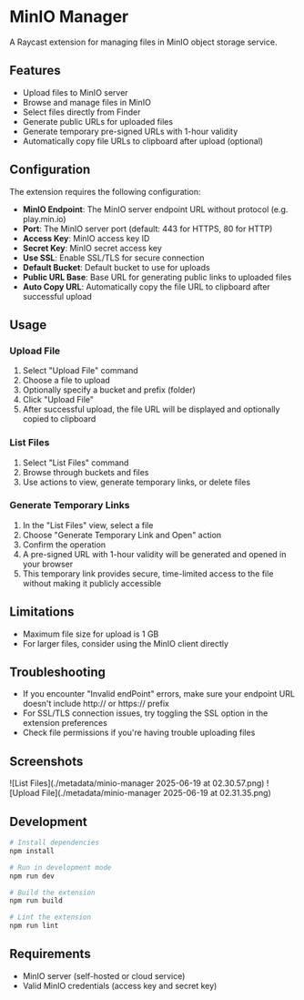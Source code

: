 # MinIO Manager

A Raycast extension for managing files in MinIO object storage service.

## Features

- Upload files to MinIO server
- Browse and manage files in MinIO
- Select files directly from Finder
- Generate public URLs for uploaded files
- Generate temporary pre-signed URLs with 1-hour validity
- Automatically copy file URLs to clipboard after upload (optional)

## Configuration

The extension requires the following configuration:

- **MinIO Endpoint**: The MinIO server endpoint URL without protocol (e.g. play.min.io)
- **Port**: The MinIO server port (default: 443 for HTTPS, 80 for HTTP)
- **Access Key**: MinIO access key ID
- **Secret Key**: MinIO secret access key
- **Use SSL**: Enable SSL/TLS for secure connection
- **Default Bucket**: Default bucket to use for uploads
- **Public URL Base**: Base URL for generating public links to uploaded files
- **Auto Copy URL**: Automatically copy the file URL to clipboard after successful upload

## Usage

### Upload File

1. Select "Upload File" command
2. Choose a file to upload
3. Optionally specify a bucket and prefix (folder)
4. Click "Upload File"
5. After successful upload, the file URL will be displayed and optionally copied to clipboard

### List Files

1. Select "List Files" command
2. Browse through buckets and files
3. Use actions to view, generate temporary links, or delete files

### Generate Temporary Links

1. In the "List Files" view, select a file
2. Choose "Generate Temporary Link and Open" action
3. Confirm the operation
4. A pre-signed URL with 1-hour validity will be generated and opened in your browser
5. This temporary link provides secure, time-limited access to the file without making it publicly accessible

## Limitations

- Maximum file size for upload is 1 GB
- For larger files, consider using the MinIO client directly

## Troubleshooting

- If you encounter "Invalid endPoint" errors, make sure your endpoint URL doesn't include http:// or https:// prefix
- For SSL/TLS connection issues, try toggling the SSL option in the extension preferences
- Check file permissions if you're having trouble uploading files

## Screenshots

![List Files](./metadata/minio-manager 2025-06-19 at 02.30.57.png)
![Upload File](./metadata/minio-manager 2025-06-19 at 02.31.35.png)

## Development

```bash
# Install dependencies
npm install

# Run in development mode
npm run dev

# Build the extension
npm run build

# Lint the extension
npm run lint
```

## Requirements

- MinIO server (self-hosted or cloud service)
- Valid MinIO credentials (access key and secret key)